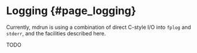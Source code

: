 Logging {#page_logging}
=======

Currently, mdrun is using a combination of direct C-style I/O into `fplog` and
`stderr`, and the facilities described here.

TODO
